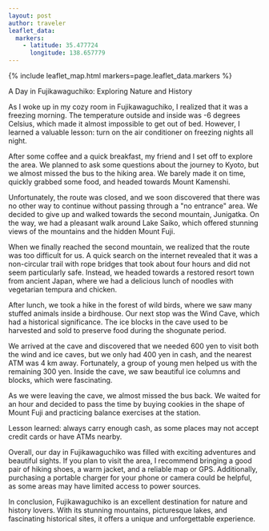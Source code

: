 ```yaml
---
layout: post
author: traveler
leaflet_data: 
  markers:
    - latitude: 35.477724
      longitude: 138.657779
---
```


{% include leaflet_map.html markers=page.leaflet_data.markers %}

A Day in Fujikawaguchiko: Exploring Nature and History

As I woke up in my cozy room in Fujikawaguchiko, I realized that it was a freezing morning. The temperature outside and inside was -6 degrees Celsius, which made it almost impossible to get out of bed. However, I learned a valuable lesson: turn on the air conditioner on freezing nights all night.

After some coffee and a quick breakfast, my friend and I set off to explore the area. We planned to ask some questions about the journey to Kyoto, but we almost missed the bus to the hiking area. We barely made it on time, quickly grabbed some food, and headed towards Mount Kamenshi.

Unfortunately, the route was closed, and we soon discovered that there was no other way to continue without passing through a "no entrance" area. We decided to give up and walked towards the second mountain, Junigatka. On the way, we had a pleasant walk around Lake Saiko, which offered stunning views of the mountains and the hidden Mount Fuji.

When we finally reached the second mountain, we realized that the route was too difficult for us. A quick search on the internet revealed that it was a non-circular trail with rope bridges that took about four hours and did not seem particularly safe. Instead, we headed towards a restored resort town from ancient Japan, where we had a delicious lunch of noodles with vegetarian tempura and chicken.

After lunch, we took a hike in the forest of wild birds, where we saw many stuffed animals inside a birdhouse. Our next stop was the Wind Cave, which had a historical significance. The ice blocks in the cave used to be harvested and sold to preserve food during the shogunate period.

We arrived at the cave and discovered that we needed 600 yen to visit both the wind and ice caves, but we only had 400 yen in cash, and the nearest ATM was 4 km away. Fortunately, a group of young men helped us with the remaining 300 yen. Inside the cave, we saw beautiful ice columns and blocks, which were fascinating.

As we were leaving the cave, we almost missed the bus back. We waited for an hour and decided to pass the time by buying cookies in the shape of Mount Fuji and practicing balance exercises at the station.

Lesson learned: always carry enough cash, as some places may not accept credit cards or have ATMs nearby.

Overall, our day in Fujikawaguchiko was filled with exciting adventures and beautiful sights. If you plan to visit the area, I recommend bringing a good pair of hiking shoes, a warm jacket, and a reliable map or GPS. Additionally, purchasing a portable charger for your phone or camera could be helpful, as some areas may have limited access to power sources.

In conclusion, Fujikawaguchiko is an excellent destination for nature and history lovers. With its stunning mountains, picturesque lakes, and fascinating historical sites, it offers a unique and unforgettable experience.
